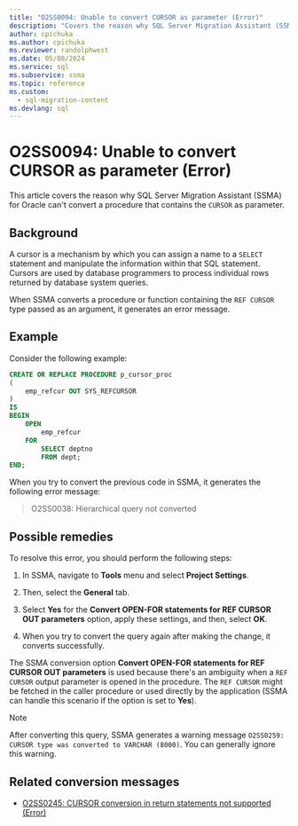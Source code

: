 ```yaml
---
title: "O2SS0094: Unable to convert CURSOR as parameter (Error)"
description: "Covers the reason why SQL Server Migration Assistant (SSMA) for Oracle cannot convert a procedure that contains the CURSOR as parameter."
author: cpichuka
ms.author: cpichuka
ms.reviewer: randolphwest
ms.date: 05/08/2024
ms.service: sql
ms.subservice: ssma
ms.topic: reference
ms.custom:
  - sql-migration-content
ms.devlang: sql
---
```


# O2SS0094: Unable to convert CURSOR as parameter (Error)

This article covers the reason why SQL Server Migration Assistant (SSMA) for Oracle can't convert a procedure that contains the `CURSOR` as parameter.

## Background

A cursor is a mechanism by which you can assign a name to a `SELECT` statement and manipulate the information within that SQL statement. Cursors are used by database programmers to process individual rows returned by database system queries.

When SSMA converts a procedure or function containing the `REF CURSOR` type passed as an argument, it generates an error message.

## Example

Consider the following example:

```sql
CREATE OR REPLACE PROCEDURE p_cursor_proc
(
    emp_refcur OUT SYS_REFCURSOR
)
IS
BEGIN
    OPEN
        emp_refcur
    FOR
        SELECT deptno
        FROM dept;
END;
```

When you try to convert the previous code in SSMA, it generates the following error message:

> O2SS0038: Hierarchical query not converted

## Possible remedies

To resolve this error, you should perform the following steps:

1. In SSMA, navigate to **Tools** menu and select **Project Settings**.

2. Then, select the **General** tab.

3. Select **Yes** for the **Convert OPEN-FOR statements for REF CURSOR OUT parameters** option, apply these settings, and then, select **OK**.

4. When you try to convert the query again after making the change, it converts successfully.

The SSMA conversion option **Convert OPEN-FOR statements for REF CURSOR OUT parameters** is used because there's an ambiguity when a `REF CURSOR` output parameter is opened in the procedure. The `REF CURSOR` might be fetched in the caller procedure or used directly by the application (SSMA can handle this scenario if the option is set to **Yes**).

> [!NOTE]
> After converting this query, SSMA generates a warning message `O2SS0259: CURSOR type was converted to VARCHAR (8000)`. You can generally ignore this warning.

## Related conversion messages

- [O2SS0245: CURSOR conversion in return statements not supported (Error)](o2ss0245.md)
